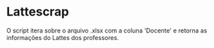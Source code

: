 # Lattescrap

O script itera sobre o arquivo .xlsx com a coluna 'Docente' e retorna as informações do Lattes dos professores.
